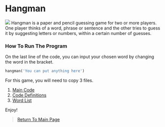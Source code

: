 # Hangman
<img src="https://store-images.s-microsoft.com/image/apps.23216.9007199266246289.99eca207-26e7-4c4a-b02f-3ea96d21b37b.f89edb6e-7a3c-44a8-9e93-aac220a9051f?mode=scale&q=90&h=400&w=800&background=%23288C67">
Hangman is a paper and pencil guessing game for two or more players. One player thinks of a word, phrase or sentence and the other tries to guess it by suggesting letters or numbers, within a certain number of guesses.<br>

### How To Run The Program
On the last line of the code, you can input your chosen word by changing the word in the bracket.

```python
hangman('You can put anything here')
```
For this game, you will need to copy 3 files.<br>
   1. <a href="https://github.com/Theresiap/Personal-Project/blob/master/Hangman/Hangman-Game.md">Main Code</a><br>
   2. <a href="https://github.com/Theresiap/Personal-Project/blob/master/Hangman/ps3_hangman.py">Code Definitions</a><br>
   3. <a href="https://github.com/Theresiap/Personal-Project/blob/master/Hangman/words.txt">Word List</a>

Enjoy!
>  <a href="https://theresiap.github.io/Personal-Project/">Return To Main Page</a>
